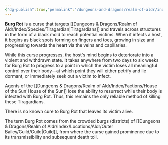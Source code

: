 ```yaml
---
{"dg-publish":true,"permalink":"/dungeons-and-dragons/realm-of-aldr/index/cosmology/burg-rot/"}
---
```


**Burg Rot** is a curse that targets [[Dungeons & Dragons/Realm of Aldr/Index/Species/Tiragardian\|Tiragardians]] and travels across structures in the form of a black mold to reach potential victims. When it infects a host, it begins as black spots forming on fingers and toes, growing in size and progressing towards the heart via the veins and capillaries.

While this curse progresses, the host's mind begins to deteriorate into a violent and withdrawn state. It takes anywhere from two days to six weeks for Burg Rot to progress to a point in which the victim loses all meaningful control over their body—at which point they will either petrify and lie dormant, or immediately seek out a victim to infect.

Agents of the [[Dungeons & Dragons/Realm of Aldr/Index/Factions/House of the Sun\|House of the Sun]] lose the ability to resurrect while their body is infected with Burg Rot. Thus, this remains the only reliable method of killing these Tiragardians.

There is no known cure to Burg Rot that leaves its victim alive. 

The term Burg Rot comes from the crowded burgs (districts) of [[Dungeons & Dragons/Realm of Aldr/Index/Locations/Aldr/Outer Bailey/Guild/Guild\|Guild]], from where the curse gained prominence due to its transmissibility and subsequent death toll.
